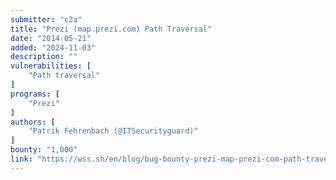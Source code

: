 ```yaml
---
submitter: "c2a"
title: "Prezi (map.prezi.com) Path Traversal"
date: "2014-05-21"
added: "2024-11-03"
description: ""
vulnerabilities: [
    "Path traversal"
]
programs: [
    "Prezi"
]
authors: [
    "Patrik Fehrenbach (@ITSecurityguard)"
]
bounty: "1,000"
link: "https://wss.sh/en/blog/bug-bounty-prezi-map-prezi-com-path-traversal/"
---
```




